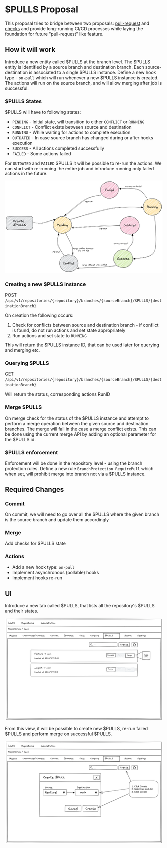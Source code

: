 # $PULLS Proposal

This proposal tries to bridge between two proposals: [pull-request](pull-request.md) and [checks](https://github.com/treeverse/lakeFS/blob/280c5b741df5e1e051958b8adde826364c6df614/design/open/branch_checks.md)
and provide long-running CI/CD processes while laying the foundation for future "pull-request" like feature.

## How it will work

Introduce a new entity called $PULLS at the branch level. The $PULLS entity is identified by a source branch and destination branch. 
Each source-destination is associated to a single $PULLS instance.
Define a new hook type - `on-pull` which will run whenever a new $PULLS instance is created.
The actions will run on the source branch, and will allow merging after job is successful.

[//]: # ($PULLS high level design is similar to the one described in the [checks]&#40;https://github.com/treeverse/lakeFS/blob/280c5b741df5e1e051958b8adde826364c6df614/design/open/branch_checks.md&#41; proposal)

[//]: # (with one distinction:)

[//]: # (The $PULLS process will be performed entirely on the source branch, which means that execution of the check as well as the validation is done on the *source branch*)

### $PULLS States

$PULLS will have to following states:

* `PENDING` - Initial state, will transition to either `CONFLICT` or `RUNNING`
* `CONFLICT` - Conflict exists between source and destination
* `RUNNING` - While waiting for actions to complete execution
* `OUTDATED` - In case source branch has changed during or after hooks execution
* `SUCCESS` - All actions completed successfully
* `FAILED` - Some actions failed

For `OUTDATED` and `FAILED` $PULLS it will be possible to re-run the actions. We can start with re-running the entire job and
introduce running only failed actions in the future.

![$PULLS state machine](diagrams/pulls-state-machine.png)

### Creating a new $PULLS instance

POST `/api/v1/repositories/{repository}/branches/{sourceBranch}/$PULLS/{destinationBranch}`

On creation the following occurs:

1. Check for conflicts between source and destination branch - if conflict is found, do not run actions and set state appropriately
2. Run actions and set state to `RUNNING`

This will return the $PULLS instance ID, that can be used later for querying and merging etc.


### Querying $PULLS

GET `/api/v1/repositories/{repository}/branches/{sourceBranch}/$PULLS/{destinationBranch}`

Will return the status, corresponding actions RunID

### Merge $PULLS

On merge check for the status of the $PULLS instance and attempt to perform a merge operation between the given source and destination branches.
The merge will fail in the case a merge conflict exists.
This can be done using the current merge API by adding an optional parameter for the $PULLS id.

### $PULLS enforcement

Enforcement will be done in the repository level - using the branch protection rules.
Define a new rule `BranchProtection_RequirePull` which when set, will prohibit merge into branch not via a $PULLS instance.

## Required Changes

### Commit

On commit, we will need to go over all the $PULLS where the given branch is the source branch and update them accordingly

### Merge

Add checks for $PULLS state

### Actions

* Add a new hook type: `on-pull`
* Implement asynchronous (pollable) hooks
* Implement hooks re-run

## UI

Introduce a new tab called $PULLS, that lists all the repository's $PULLS and their states.

![$PULLS view](diagrams/pulls-list.png)

From this view, it will be possible to create new $PULLS, re-run failed $PULLS and perform merge on successful $PULLS.

![$PULLS create](diagrams/pulls-create.png)

